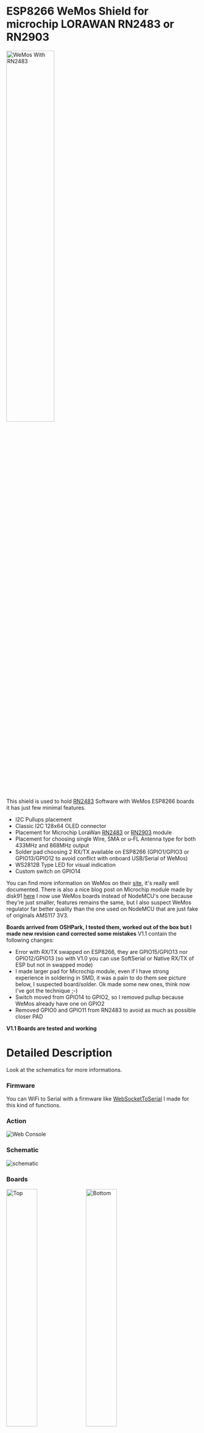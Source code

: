 ESP8266 WeMos Shield for microchip LORAWAN RN2483 or RN2903
===========================================================

<img src="https://raw.githubusercontent.com/hallard/WeMos-RN2483/master/pictures/RN2483-Stacked.jpg" alt="WeMos With RN2483"  width="50%" height="50%"> 

This shield is used to hold [RN2483][4] Software with WeMos ESP8266 boards it has just few minimal features. 
- I2C Pullups placement
- Classic I2C 128x64 OLED connector
- Placement for Microchip LoraWan [RN2483][4] or [RN2903][4] module
- Placement for choosing single Wire, SMA or u-FL Antenna type for both 433MHz and 868MHz output
- Solder pad choosing 2 RX/TX available on ESP8266 (GPIO1/GPIO3 or GPIO13/GPIO12 to avoid conflict with onboard USB/Serial of WeMos)
- WS2812B Type LED for visual indication
- Custom switch on GPIO14

You can find more information on WeMos on their [site][1], it's really well documented. There is also a nice blog post on Microchip module made by disk91 [here][5]
I now use WeMos boards instead of NodeMCU's one because they're just smaller, features remains the same, but I also suspect WeMos regulator far better quality than the one used on NodeMCU that are just fake of originals AMS117 3V3.

**Boards arrived from OSHPark, I tested them, worked out of the box but I made new revision cand corrected some mistakes**
V1.1 contain the following changes:
- Error with RX/TX swapped on ESP8266, they are GPIO15/GPIO13 nor GPIO12/GPIO13 (so with V1.0 you can use SoftSerial or Native RX/TX of ESP but not in swapped mode)
- I made larger pad for Microchip module, even if I have strong experience in soldering in SMD, it was a pain to do them see picture below, I suspected board/solder. Ok made some new ones, think now I've got the technique ;-)
- Switch moved from GPIO14 to GPIO2, so I removed pullup because WeMos already have one on GPIO2
- Removed GPIO0 and GPIO11 from RN2483 to avoid as much as possible closer PAD

**V1.1 Boards are tested and working**

Detailed Description
====================

Look at the schematics for more informations.

### Firmware

You can WiFi to Serial with a firmware like [WebSocketToSerial][6] I made for this kind of functions.

### Action
<img src="https://raw.githubusercontent.com/hallard/WeMos-RN2483/master/pictures/web-terminal.jpg" alt="Web Console">&nbsp;

### Schematic
![schematic](https://raw.githubusercontent.com/hallard/WeMos-RN2483/master/pictures/WeMos-RN2483-sch.png)  

### Boards 
<img src="https://raw.githubusercontent.com/hallard/WeMos-RN2483/master/pictures/WeMos-RN2483-top.png" alt="Top" width="40%" height="40%">&nbsp;
<img src="https://raw.githubusercontent.com/hallard/WeMos-RN2483/master/pictures/WeMos-RN2483-bot.png" alt="Bottom" width="40%" height="40%">&nbsp; 

You can order the PCB of this board at [OSHPARK][3] or at [PCBs.io][8]. But PCBs.io give me reward that allow me to buy some new created boards.

### Assembled boards (V1.0)

<img src="https://raw.githubusercontent.com/hallard/WeMos-RN2483/master/pictures/WeMos-RN2483-top.jpg" alt="Top">&nbsp;
<img src="https://raw.githubusercontent.com/hallard/WeMos-RN2483/master/pictures/WeMos-RN2483-bot.jpg" alt="Bottom">&nbsp; 
<img src="https://raw.githubusercontent.com/hallard/WeMos-RN2483/master/pictures/WeMos-RN2483-mod.jpg" alt="Bottom With RN2483">&nbsp; 

##License

<img alt="Creative Commons Attribution-NonCommercial 4.0" src="https://i.creativecommons.org/l/by-nc/4.0/88x31.png">   

This work is licensed under a [Creative Commons Attribution-NonCommercial 4.0 International License](http://creativecommons.org/licenses/by-nc/4.0/)    
If you want to do commercial stuff with this project, please contact [CH2i company](https://www.ch2i.eu/en#support) so we can organize an simple agreement.

##Misc
See news and other projects on my [blog][2] 
 
[1]: http://www.wemos.cc/Products/d1_mini.html
[2]: https://hallard.me
[3]: https://oshpark.com/shared_projects/G3MI8Wk2
[4]: http://www.microchip.com/wwwproducts/Devices.aspx?product=RN2483
[5]: https://www.disk91.com/2015/technology/networks/first-step-in-lora-land-microchip-rn2483-test/
[6]: https://github.com/hallard/WebSocketToSerial
[7]: http://www.microchip.com/wwwproducts/Devices.aspx?product=RN2903
[8]: https://PCBs.io/share/zMbEp
